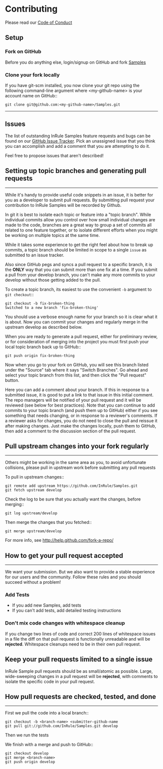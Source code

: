 # Contributing

Please read our [Code of Conduct](CODE_OF_CONDUCT.md)

## Setup

### Fork on GitHub


Before you do anything else, login/signup on GitHub and fork [Samples][project]

### Clone your fork locally

If you have git-scm installed, you now clone your git repo using the following command-line argument where \<my-github-name> is your account name on GitHub::

    git clone git@github.com:<my-github-name>/Samples.git
___

## Issues

The list of outstanding InRule Samples feature requests and bugs can be found on our [GitHub Issue Tracker][issues]. Pick an unassigned issue that you think you can accomplish and add a comment that you are attempting to do it.

Feel free to propose issues that aren't described!

## Setting up topic branches and generating pull requests
___

While it's handy to provide useful code snippets in an issue, it is better for
you as a developer to submit pull requests. By submitting pull request your
contribution to InRule Samples will be recorded by Github.

In git it is best to isolate each topic or feature into a "topic branch".  While
individual commits allow you control over how small individual changes are made
to the code, branches are a great way to group a set of commits all related to
one feature together, or to isolate different efforts when you might be working
on multiple topics at the same time.

While it takes some experience to get the right feel about how to break up
commits, a topic branch should be limited in scope to a single ``issue`` as
submitted to an issue tracker.

Also since GitHub pegs and syncs a pull request to a specific branch, it is the
**ONLY** way that you can submit more than one fix at a time.  If you submit
a pull from your develop branch, you can't make any more commits to your develop
without those getting added to the pull.

To create a topic branch, its easiest to use the convenient ``-b`` argument to ``git
checkout``::

    git checkout -b fix-broken-thing
    Switched to a new branch 'fix-broken-thing'

You should use a verbose enough name for your branch so it is clear what it is
about.  Now you can commit your changes and regularly merge in the upstream
develop as described below.

When you are ready to generate a pull request, either for preliminary review,
or for consideration of merging into the project you must first push your local
topic branch back up to GitHub::

    git push origin fix-broken-thing

Now when you go to your fork on GitHub, you will see this branch listed under
the "Source" tab where it says "Switch Branches".  Go ahead and select your
topic branch from this list, and then click the "Pull request" button.

Here you can add a comment about your branch.  If this in response to
a submitted issue, it is good to put a link to that issue in this initial
comment.  The repo managers will be notified of your pull request and it will
be reviewed (see below for best practices).  Note that you can continue to add
commits to your topic branch (and push them up to GitHub) either if you see
something that needs changing, or in response to a reviewer's comments.  If
a reviewer asks for changes, you do not need to close the pull and reissue it
after making changes. Just make the changes locally, push them to GitHub, then
add a comment to the discussion section of the pull request.

## Pull upstream changes into your fork regularly
___

Others might be working in the same area as you, to avoid unfortunate collisions, please pull in upstream work before submitting any pull requests

To pull in upstream changes::

    git remote add upstream https://github.com/InRule/Samples.git
    git fetch upstream develop

Check the log to be sure that you actually want the changes, before merging::

    git log upstream/develop

Then merge the changes that you fetched::

    git merge upstream/develop

For more info, see http://help.github.com/fork-a-repo/

## How to get your pull request accepted

___

We want your submission. But we also want to provide a stable experience for our users and the community. Follow these rules and you should succeed without a problem!

### Add Tests

* If you add new Samples, add tests
* If you can't add tests, add detailed testing instructions

### Don't mix code changes with whitespace cleanup

If you change two lines of code and correct 200 lines of whitespace issues in a file the diff on that pull request is functionally unreadable and will be **rejected**. Whitespace cleanups need to be in their own pull request.

Keep your pull requests limited to a single issue
--------------------------------------------------

InRule Sample pull requests should be as small/atomic as possible. Large, wide-sweeping changes in a pull request will be **rejected**, with comments to isolate the specific code in your pull request.

## How pull requests are checked, tested, and done

___

First we pull the code into a local branch::

    git checkout -b <branch-name> <submitter-github-name
    git pull git://github.com/InRule/Samples.git develop

Then we run the tests


We finish with a merge and push to GitHub::

    git checkout develop
    git merge <branch-name>
    git push origin develop


[project]: https://github.com/InRule/Samples
[issues]: https://github.com/InRule/Samples/issues
